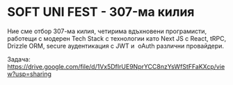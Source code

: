 # SOFT UNI FEST - 307-ма килия
Ние сме отбор 307-ма килия, четирима вдъхновени програмисти, работещи с модерен Tech Stack с технологии като Next JS с React, tRPC, Drizzle ORM, secure аудентикация с JWT и  oAuth различни провайдери.

Задача: https://drive.google.com/file/d/1Vx5DfIrUE9NprYCC8nzYsWfStFFaKXcp/view?usp=sharing
